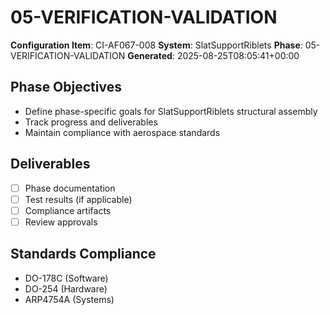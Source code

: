 # 05-VERIFICATION-VALIDATION

**Configuration Item**: CI-AF067-008
**System**: SlatSupportRiblets
**Phase**: 05-VERIFICATION-VALIDATION
**Generated**: 2025-08-25T08:05:41+00:00

## Phase Objectives
- Define phase-specific goals for SlatSupportRiblets structural assembly
- Track progress and deliverables
- Maintain compliance with aerospace standards

## Deliverables
- [ ] Phase documentation
- [ ] Test results (if applicable)
- [ ] Compliance artifacts
- [ ] Review approvals

## Standards Compliance
- DO-178C (Software)
- DO-254 (Hardware)
- ARP4754A (Systems)

